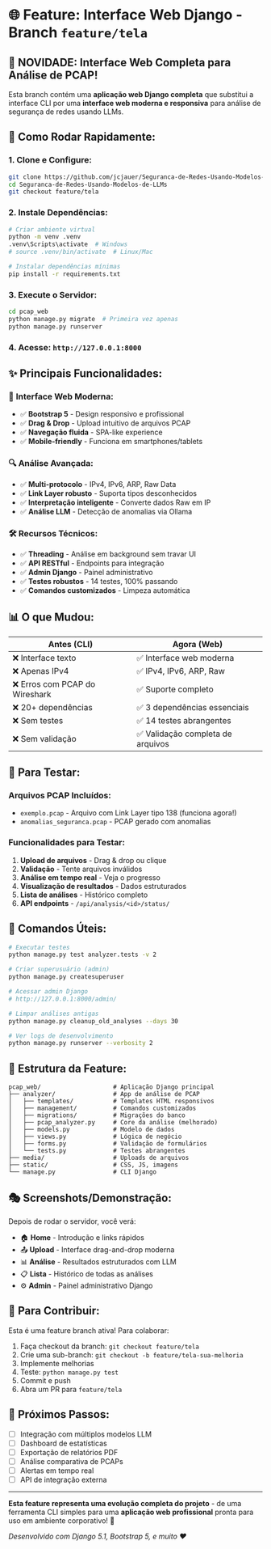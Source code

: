 # 🌐 Feature: Interface Web Django - Branch `feature/tela`

## 🎯 **NOVIDADE**: Interface Web Completa para Análise de PCAP!

Esta branch contém uma **aplicação web Django completa** que substitui a interface CLI por uma **interface web moderna e responsiva** para análise de segurança de redes usando LLMs.

## 🚀 **Como Rodar Rapidamente:**

### 1. **Clone e Configure:**
```bash
git clone https://github.com/jcjauer/Seguranca-de-Redes-Usando-Modelos-de-LLMs.git
cd Seguranca-de-Redes-Usando-Modelos-de-LLMs
git checkout feature/tela
```

### 2. **Instale Dependências:**
```bash
# Criar ambiente virtual
python -m venv .venv
.venv\Scripts\activate  # Windows
# source .venv/bin/activate  # Linux/Mac

# Instalar dependências mínimas
pip install -r requirements.txt
```

### 3. **Execute o Servidor:**
```bash
cd pcap_web
python manage.py migrate  # Primeira vez apenas
python manage.py runserver
```

### 4. **Acesse:** `http://127.0.0.1:8000`

## ✨ **Principais Funcionalidades:**

### 🎨 **Interface Web Moderna:**
- ✅ **Bootstrap 5** - Design responsivo e profissional  
- ✅ **Drag & Drop** - Upload intuitivo de arquivos PCAP
- ✅ **Navegação fluida** - SPA-like experience
- ✅ **Mobile-friendly** - Funciona em smartphones/tablets

### 🔍 **Análise Avançada:**
- ✅ **Multi-protocolo** - IPv4, IPv6, ARP, Raw Data
- ✅ **Link Layer robusto** - Suporta tipos desconhecidos
- ✅ **Interpretação inteligente** - Converte dados Raw em IP
- ✅ **Análise LLM** - Detecção de anomalias via Ollama

### 🛠️ **Recursos Técnicos:**
- ✅ **Threading** - Análise em background sem travar UI
- ✅ **API RESTful** - Endpoints para integração
- ✅ **Admin Django** - Painel administrativo
- ✅ **Testes robustos** - 14 testes, 100% passando
- ✅ **Comandos customizados** - Limpeza automática

## 📊 **O que Mudou:**

| **Antes (CLI)** | **Agora (Web)** |
|----------------|-----------------|
| ❌ Interface texto | ✅ Interface web moderna |
| ❌ Apenas IPv4 | ✅ IPv4, IPv6, ARP, Raw |
| ❌ Erros com PCAP do Wireshark | ✅ Suporte completo |
| ❌ 20+ dependências | ✅ 3 dependências essenciais |
| ❌ Sem testes | ✅ 14 testes abrangentes |
| ❌ Sem validação | ✅ Validação completa de arquivos |

## 🧪 **Para Testar:**

### Arquivos PCAP Incluídos:
- `exemplo.pcap` - Arquivo com Link Layer tipo 138 (funciona agora!)
- `anomalias_seguranca.pcap` - PCAP gerado com anomalias

### Funcionalidades para Testar:
1. **Upload de arquivos** - Drag & drop ou clique
2. **Validação** - Tente arquivos inválidos
3. **Análise em tempo real** - Veja o progresso
4. **Visualização de resultados** - Dados estruturados
5. **Lista de análises** - Histórico completo
6. **API endpoints** - `/api/analysis/<id>/status/`

## 🔧 **Comandos Úteis:**

```bash
# Executar testes
python manage.py test analyzer.tests -v 2

# Criar superusuário (admin)
python manage.py createsuperuser

# Acessar admin Django
# http://127.0.0.1:8000/admin/

# Limpar análises antigas
python manage.py cleanup_old_analyses --days 30

# Ver logs de desenvolvimento
python manage.py runserver --verbosity 2
```

## 📁 **Estrutura da Feature:**

```
pcap_web/                    # Aplicação Django principal
├── analyzer/                # App de análise de PCAP
│   ├── templates/           # Templates HTML responsivos
│   ├── management/          # Comandos customizados
│   ├── migrations/          # Migrações do banco
│   ├── pcap_analyzer.py     # Core da análise (melhorado)
│   ├── models.py            # Modelo de dados
│   ├── views.py             # Lógica de negócio
│   ├── forms.py             # Validação de formulários
│   └── tests.py             # Testes abrangentes
├── media/                   # Uploads de arquivos
├── static/                  # CSS, JS, imagens
└── manage.py                # CLI Django
```

## 🎭 **Screenshots/Demonstração:**

Depois de rodar o servidor, você verá:
- 🏠 **Home** - Introdução e links rápidos
- 📤 **Upload** - Interface drag-and-drop moderna  
- 📊 **Análise** - Resultados estruturados com LLM
- 📋 **Lista** - Histórico de todas as análises
- ⚙️ **Admin** - Painel administrativo Django

## 🤝 **Para Contribuir:**

Esta é uma feature branch ativa! Para colaborar:
1. Faça checkout da branch: `git checkout feature/tela`
2. Crie uma sub-branch: `git checkout -b feature/tela-sua-melhoria`
3. Implemente melhorias
4. Teste: `python manage.py test`
5. Commit e push
6. Abra um PR para `feature/tela`

## 🔮 **Próximos Passos:**

- [ ] Integração com múltiplos modelos LLM
- [ ] Dashboard de estatísticas
- [ ] Exportação de relatórios PDF
- [ ] Análise comparativa de PCAPs
- [ ] Alertas em tempo real
- [ ] API de integração externa

---

**Esta feature representa uma evolução completa do projeto** - de uma ferramenta CLI simples para uma **aplicação web profissional** pronta para uso em ambiente corporativo! 🚀

*Desenvolvido com Django 5.1, Bootstrap 5, e muito ❤️*
